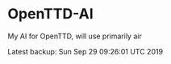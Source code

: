 # OpenTTD-AI
My AI for OpenTTD, will use primarily air

Latest backup: Sun Sep 29 09:26:01 UTC 2019

